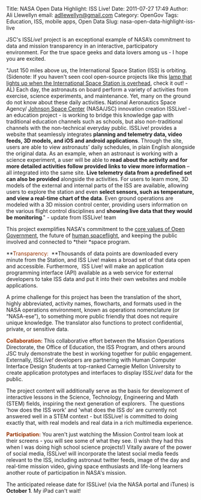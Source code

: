 Title: NASA Open Data Highlight: ISS Live!
Date: 2011-07-27 17:49
Author: Ali Llewellyn
email: adllewellyn@gmail.com
Category: OpenGov
Tags: Education, ISS, mobile apps, Open Data
Slug: nasa-open-data-highlight-iss-live

JSC's ISS*Live*! project is an exceptional example of NASA’s commitment
to data and mission transparency in an interactive, participatory
environment. For the true space geeks and data lovers among us - I hope
you are excited.

"Just 150 miles above us, the International Space Station (ISS) is
orbiting. (Sidenote: If you haven't seen cool open-source projects like
this [lamp that lights up when the International Space Station is
overhead][], check it out! -AL) Each day, the astronauts on board
perform a variety of activities from exercise, science experiments, and
maintenance. Yet, many on the ground do not know about these daily
activities. National Aeronautics Space Agency/ [Johnson Space Center][]
(NASA/JSC) innovation creation ISSLive! - an education project - is
working to bridge this knowledge gap with traditional education channels
such as schools, but also non-traditional channels with the
non-technical everyday public. ISSLive! provides a website that
seamlessly integrates **planning and telemetry data, video feeds, 3D
models, and iOS and android applications**. Through the site, users are
able to view astronauts’ daily schedules, in plain English alongside the
original data. As an example, when an astronaut is working with a
science experiment, a user will be able to **read about the activity and
for more detailed activities follow provided links to view more
information** – all integrated into the same site. **Live telemetry data
from a predefined set can also be provided** alongside the activities.
For users to learn more, 3D models of the external and internal parts of
the ISS are available, allowing users to explore the station and even
**select sensors, such as temperature, and view a real-time chart of the
data**. Even ground operations are modeled with a 3D mission control
center, providing users information on the various flight control
disciplines and **showing live data that they would be monitoring**." -
update from ISSLive! team

This project exemplifies NASA's commitment to the [core values of Open
Government][], the future of [human spaceflight][], and keeping the
public involved and connected to *their *space program.

**<span style="color: #993300">Transparency:  </span>**Thousands of data
points are downloaded every minute from the Station, and ISS Live! makes
a broad set of that data open and accessible. Furthermore,  ISS Live!
will make an application programming interface (API) available as a web
service for external developers to take ISS data and put it into their
own websites and mobile applications.

A prime challenge for this project has been the translation of the
short, highly abbreviated, activity names, flowcharts, and formats used
in the NASA operations environment, known as operations nomenclature (or
“NASA-ese”), to something more public friendly that does not require
unique knowledge. The translator also functions to protect confidential,
private, or sensitive data.

**<span style="color: #993300">Collaboration:</span>** This
collaborative effort between the Mission Operations Directorate, the
Office of Education, the ISS Program, and others around JSC truly
demonstrate the best in working together for public engagement.
Externally, ISS*Live!* developers are partnering with Human Computer
Interface Design Students at top-ranked Carnegie Mellon University to
create application prototypes and interfaces to display ISS*Live!* data
for the public.

The project content will additionally serve as the basis for development
of interactive lessons in the Science, Technology, Engineering and Math
(STEM) fields, inspiring the next generation of explorers.  The
questions 'how does the ISS work' and 'what does the ISS do' are
currently not answered well in a STEM context - but ISSLive! is
committed to doing exactly that, with real models and real data in a
rich multimedia experience.

**<span style="color: #993300">Participation:</span>** You aren't just
watching the Mission Control team look at their screens - you will see
some of what they see. (I wish they had this when I was doing high
school science projects!) Vitally aware of the power of social media,
ISSLive! will incorporate the latest social media feeds relevant to the
ISS, including astronaut twitter feeds, image of the day and real-time
mission video, giving space enthusiasts and life-long learners another
route of participation in NASA's mission.

The anticipated release date for ISSLive! (via the NASA portal and
iTunes) is **October 1**. My iPad can't wait!

  [lamp that lights up when the International Space Station is
  overhead]: http://blog.makezine.com/archive/2011/06/iss-lamp-glows-when-space-station-is-overhead.html
  [Johnson Space Center]: http://www.nasa.gov/centers/johnson/home/index.html
  [core values of Open Government]: http://www.nasa.gov/open/plan/index.html
  [human spaceflight]: http://spaceflight.nasa.gov/home/index.html
